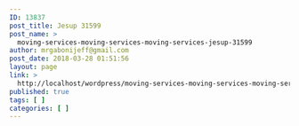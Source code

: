 ```yaml
---
ID: 13837
post_title: Jesup 31599
post_name: >
  moving-services-moving-services-moving-services-jesup-31599
author: mrgabonijeff@gmail.com
post_date: 2018-03-28 01:51:56
layout: page
link: >
  http://localhost/wordpress/moving-services-moving-services-moving-services-jesup-31599/
published: true
tags: [ ]
categories: [ ]
---
```

